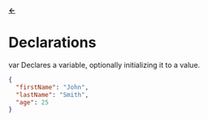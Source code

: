 [**←**](../../README.md)

Declarations
===============

var Declares a variable, optionally initializing it to a value.

```json
{
  "firstName": "John",
  "lastName": "Smith",
  "age": 25
}
```